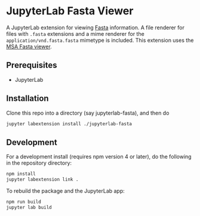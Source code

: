 # JupyterLab Fasta Viewer

A JupyterLab extension for viewing
[Fasta](https://en.wikipedia.org/wiki/FASTA_format) information. A file renderer
for files with `.fasta` extensions and a mime renderer for the
`application/vnd.fasta.fasta` mimetype is included. This extension uses the
[MSA Fasta viewer](http://msa.biojs.net/).

## Prerequisites

* JupyterLab

## Installation

Clone this repo into a directory (say jupyterlab-fasta), and then do

```bash
jupyter labextension install ./jupyterlab-fasta
```

## Development

For a development install (requires npm version 4 or later), do the following in the repository directory:

```bash
npm install
jupyter labextension link .
```

To rebuild the package and the JupyterLab app:

```bash
npm run build
jupyter lab build
```

